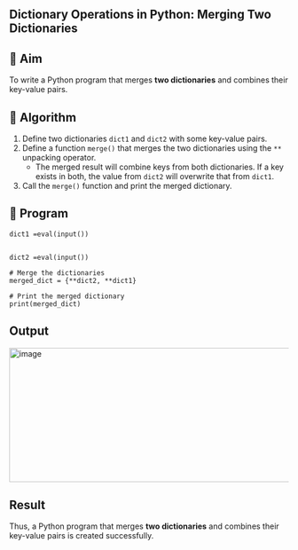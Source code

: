 ## Dictionary Operations in Python: Merging Two Dictionaries

## 🎯 Aim
To write a Python program that merges **two dictionaries** and combines their key-value pairs.

## 🧠 Algorithm
1. Define two dictionaries `dict1` and `dict2` with some key-value pairs.
2. Define a function `merge()` that merges the two dictionaries using the `**` unpacking operator.
   - The merged result will combine keys from both dictionaries. If a key exists in both, the value from `dict2` will overwrite that from `dict1`.
3. Call the `merge()` function and print the merged dictionary.

## 🧾 Program
```
dict1 =eval(input())


dict2 =eval(input())

# Merge the dictionaries
merged_dict = {**dict2, **dict1}

# Print the merged dictionary
print(merged_dict)
```


## Output
<img width="1126" height="242" alt="image" src="https://github.com/user-attachments/assets/3949133d-abd1-4338-9a9e-5f7b1adc57ba" />


## Result
Thus, a Python program that merges **two dictionaries** and combines their key-value pairs is created successfully.
